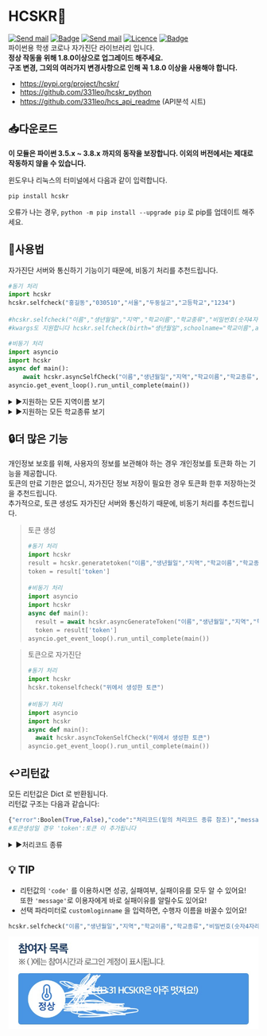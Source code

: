 # HCSKR📱

[![Send mail](https://img.shields.io/badge/-support@leok.kr-63d863?style=flat-square&logo=gmail&logoColor=white&link=mailto:support@leok.kr)](mailto:support@leok.kr) [![Badge](https://img.shields.io/pypi/v/hcskr?label=Version&style=flat-square)](https://pypi.org/project/hcskr/) [![Send mail](https://img.shields.io/pypi/dm/hcskr?color=orange&label=Downloads&style=flat-square)](https://pypi.org/project/hcskr/) [![Licence](https://img.shields.io/pypi/l/hcskr?label=License&style=flat-square)](https://github.com/331leo/hcskr_python/blob/main/LICENSE) [![Badge](https://img.shields.io/pypi/status/hcskr?color=%230099ff&label=Status&style=flat-square)]() <br>
파이썬용 학생 코로나 자가진단 라이브러리 입니다. <br>
**정상 작동을 위해 1.8.0이상으로 업그레이드 해주세요.<br>**
**구조 변경, 그외의 여러가지 변경사항으로 인해 꼭 1.8.0 이상을 사용해야 합니다.**

- https://pypi.org/project/hcskr/
- https://github.com/331leo/hcskr_python
- https://github.com/331leo/hcs_api_readme (API분석 시트)

## 📥다운로드

**이 모듈은 파이썬 3.5.x ~ 3.8.x 까지의 동작을 보장합니다.
이외의 버전에서는 제대로 작동하지 않을 수 있습니다.**

윈도우나 리눅스의 터미널에서 다음과 같이 입력합니다.

```shell
pip install hcskr
```

오류가 나는 경우, `python -m pip install --upgrade pip` 로 pip를 업데이트 해주세요.

## 🤖사용법

자가진단 서버와 통신하기 기능이기 때문에, 비동기 처리를 추천드립니다.

```python
#동기 처리
import hcskr
hcskr.selfcheck("홍길동","030510","서울","두둥실고","고등학교","1234")

#hcskr.selfcheck("이름","생년월일","지역","학교이름","학교종류","비밀번호(숫자4자리)")
#kwargs도 지원합니다 hcskr.selfcheck(birth="생년월일",schoolname="학교이름",area="서울",name="홍길동",level="중학교",password="1234")
```

```python
#비동기 처리
import asyncio
import hcskr
async def main():
    await hcskr.asyncSelfCheck("이름","생년월일","지역","학교이름","학교종류","비밀번호(숫자4자리)")
asyncio.get_event_loop().run_until_complete(main())
```

<details><summary>▶️지원하는 모든 지역이름 보기</summary>
<p>
지원하는 지역 이름은 다음과 같습니다:

'서울', '서울시', '서울교육청', '서울시교육청', '서울특별시'</br>
'부산', '부산광역시', '부산시', '부산교육청', '부산광역시교육청'</br>
'대구', '대구광역시', '대구시', '대구교육청', '대구광역시교육청'</br>
'인천', '인천광역시', '인천시', '인천교육청', '인천광역시교육청'</br>
'광주', '광주광역시', '광주시', '광주교육청', '광주광역시교육청'</br>
'대전', '대전광역시', '대전시', '대전교육청', '대전광역시교육청'</br>
'울산', '울산광역시', '울산시', '울산교육청', '울산광역시교육청'</br>
'세종', '세종특별시', '세종시', '세종교육청', '세종특별자치시', '세종특별자치시교육청'</br>
'경기', '경기도', '경기교육청', '경기도교육청'</br>
'강원', '강원도', '강원교육청', '강원도교육청'</br>
'충북', '충청북도', '충북교육청', '충청북도교육청'</br>
'충남', '충청남도', '충남교육청', '충청남도교육청'</br>
'전북', '전라북도', '전북교육청', '전라북도교육청'</br>
'전남', '전라남도', '전남교육청', '전라남도교육청'</br>
'경북', '경상북도', '경북교육청', '경상북도교육청'</br>
'경남', '경상남도', '경남교육청', '경상남도교육청'</br>
'제주', '제주도', '제주특별자치시', '제주교육청', '제주도교육청', '제주특별자치시교육청', '제주특별자치도'

</p>
</details>

<details><summary>▶️지원하는 모든 학교종류 보기</summary>
<p>
지원하는 학교급 이름은 다음과 같습니다:

'유치원', '유','유치'</br>
'초등학교', '초','초등'</br>
'중학교', '중','중등'</br>
'고등학교', '고','고등'</br>
'특수학교', '특','특수','특별'

</p>
</details>

## 🔒더 많은 기능

개인정보 보호를 위해, 사용자의 정보를 보관해야 하는 경우 개인정보를 토큰화 하는 기능을 제공합니다.</br>
토큰의 만료 기한은 없으니, 자가진단 정보 저장이 필요한 경우 토큰화 한후 저장하는것을 추천드립니다. </br>
추가적으로, 토큰 생성도 자가진단 서버와 통신하기 때문에, 비동기 처리를 추천드립니다.

> 토큰 생성
>
> ```python
> #동기 처리
> import hcskr
> result = hcskr.generatetoken("이름","생년월일","지역","학교이름","학교종류","비밀번호(숫자4자리)")
> token = result['token']
>
> #비동기 처리
> import asyncio
> import hcskr
> async def main():
>   result = await hcskr.asyncGenerateToken("이름","생년월일","지역","학교이름","학교종류","비밀번호(숫자4자리)")
>   token = result['token']
> asyncio.get_event_loop().run_until_complete(main())
> ```

> 토큰으로 자가진단
>
> ```python
> #동기 처리
> import hcskr
> hcskr.tokenselfcheck("위에서 생성한 토큰")
>
> #비동기 처리
> import asyncio
> import hcskr
> async def main():
>   await hcskr.asyncTokenSelfCheck("위에서 생성한 토큰")
> asyncio.get_event_loop().run_until_complete(main())
> ```

## ↩️리턴값

모든 리턴값은 Dict 로 반환됩니다.</br>
리턴값 구조는 다음과 같습니다: </br>

```python
{"error":Boolen(True,False),"code":"처리코드(밑의 처리코드 종류 참조)","message":"해당 에러나, 성공 상황에 대한 설명",......}
#토큰생성일 경우 'token':토큰 이 추가됩니다
```

<details><summary>▶️처리코드 종류</summary>
성공 = "SUCCESS"</br>  
존재하지 않는 지역, 학교급 = "FORMET"</br>  
학교 검색 실패 = "NOSCHOOL"</br>  
학생 검색 실패 = "NOSTUDENT"</br>
비밀번호에러 = "PASSWORD"</br>  
알 수 없는 에러 = "UNKNOWN" </br>
올바르지 않은 토큰 = "WRONGTOKEN"
</details>

## 💡 TIP

- 리턴값의 `'code'` 를 이용하시면 성공, 실패여부, 실패이유를 모두 알 수 있어요!</br>
  또한 `'message'`로 이용자에게 바로 실패이유를 알릴수도 있어요!
- 선택 파라미터로 `customloginname` 을 입력하면, 수행자 이름을 바꿀수 있어요!

```python
hcskr.selfcheck("이름","생년월일","지역","학교이름","학교종류","비밀번호(숫자4자리)", "커스텀수행자")
```

![screenshot](./img/screenshot.jpg)
